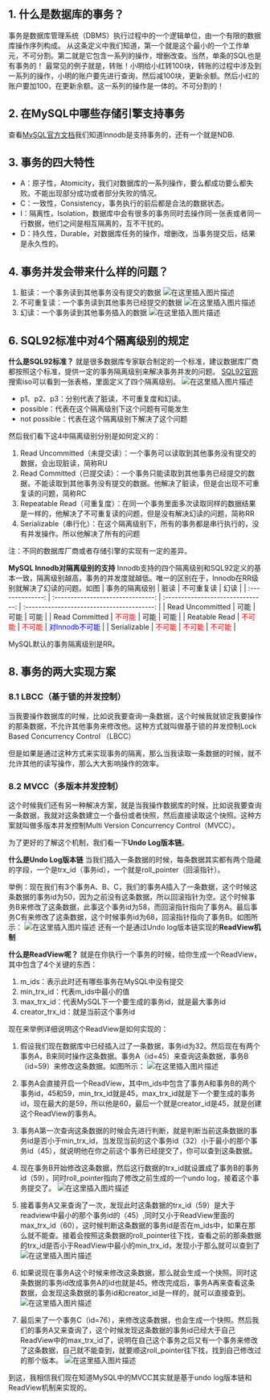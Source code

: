 ## 1. 什么是数据库的事务？
事务是数据库管理系统（DBMS）执行过程中的一个逻辑单位，由一个有限的数据库操作序列构成。
从这条定义中我们知道，第一个就是这个最小的一个工作单元，不可分割。第二就是它包含一系列的操作，增删改查。当然，单条的SQL也是有事务的！
最常见的例子就是，转账！小明给小红转100块，转账的过程中涉及到一系列的操作，小明的账户要先进行查询，然后减100块，更新余额。然后小红的账户要加100，在更新余额。这一系列的操作是一体的。不可分割的！
## 2. 在MySQL中哪些存储引擎支持事务
查看[MySQL官方文档](https://dev.mysql.com/doc/refman/5.7/en/storage-engines.html)我们知道Innodb是支持事务的，还有一个就是NDB.
## 3. 事务的四大特性
- A：原子性，Atomicity，我们对数据库的一系列操作，要么都成功要么都失败。不能出现部分成功或者部分失败的情况。
- C：一致性，Consistency，事务执行的前后都是合法的数据状态。
- I：隔离性，Isolation，数据库中会有很多的事务同时去操作同一张表或者同一行数据，他们之间是相互隔离的，互不干扰的。
- D：持久性，Durable，对数据库任务的操作，增删改，当事务提交后，结果是永久性的。
## 4. 事务并发会带来什么样的问题？
1. 脏读：一个事务读到其他事务没有提交的数据
![在这里插入图片描述](image/20201227003426343.png)
2. 不可重复读：一个事务读到其他事务已经提交的数据
![在这里插入图片描述](image/2020122700364870.png)
3. 幻读：一个事务读到其他事务插入的数据
![在这里插入图片描述](image/20201227003708286.png)
## 6. SQL92标准中对4个隔离级别的规定
**什么是SQL92标准？**
就是很多数据库专家联合制定的一个标准，建议数据库厂商都按照这个标准，提供一定的事务隔离级别来解决事务并发的问题。
[SQL92官网](http://www.contrib.andrew.cmu.edu/~shadow/sql/sql1992.txt)
搜索iso可以看到一张表格，里面定义了四个隔离级别。
![在这里插入图片描述](image/20201227141932557.png)

- p1、p2、p3：分别代表了脏读，不可重复度和幻读。
- possible：代表在这个隔离级别下这个问题有可能发生
- not possible：代表在这个隔离级别下解决了这个问题

然后我们看下这4中隔离级别分别是如何定义的：
1. Read Uncommitted（未提交读）：一个事务可以读取到其他事务没有提交的数据，会出现脏读，简称RU
2. Read Committed（已提交读）：一个事务只能读取到其他事务已经提交的数据，不能读取到其他事务没有提交的数据。他解决了脏读，但是会出现不可重复读的问题，简称RC
3. Repeatable Read（可重复度）：在同一个事务里面多次读取同样的数据结果是一样的，他解决了不可重复读的问题，但是没有解决幻读的问题，简称RR
4. Serializable（串行化）：在这个隔离级别下，所有的事务都是串行执行的，没有并发操作。所以他解决了所有的问题

注：不同的数据库厂商或者存储引擎的实现有一定的差异。

**MySQL Innodb对隔离级别的支持**
Innodb支持的四个隔离级别和SQL92定义的基本一致，隔离级别越高，事务的并发度就越低。唯一的区别在于，Innodb在RR级别就解决了幻读的问题。如图
|  事务的隔离级别  |               脏读                |            不可重复读             |                    幻读                    |
| :--------------: | :-------------------------------: | :-------------------------------: | :----------------------------------------: |
| Read Uncommitted |               可能                |               可能                |                    可能                    |
|  Read Committed  | <font color = 'red'>不可能</font> |               可能                |                    可能                    |
|  Reatable Read   | <font color = 'red'>不可能</font> | <font color = 'red'>不可能</font> | <font color = 'blue'>对Innodb不可能</font> |
|   Serializable   | <font color = 'red'>不可能</font> | <font color = 'red'>不可能</font> |     <font color = 'red'>不可能</font>      |

MySQL默认的事务隔离级别是RR。
## 8. 事务的两大实现方案
### 8.1 LBCC（基于锁的并发控制）
当我要操作数据库的时候，比如说我要查询一条数据，这个时候我就锁定我要操作的那条数据，不允许其他事务来修改他。这种方式就叫做基于锁的并发控制Lock Based Concurrency Control （LBCC）

但是如果是通过这种方式来实现事务的隔离，那么当我读取一条数据的时候，就不允许其他的读写操作，那么大大影响操作的效率。
### 8.2 MVCC（多版本并发控制）
这个时候我们还有另一种解决方案，就是当我操作数据库的时候，比如说我要查询一条数据，我就对这条数建立一个备份或者快照，然后直接读取这个快照。这种方案就叫做多版本并发控制Multi Version Concurrency Control（MVCC）。

为了更好的了解这个机制，我们看一下**Undo Log版本链**。

**什么是Undo Log版本链**
当我们插入一条数据的时候，每条数据其实都有两个隐藏的字段，一个是trx_id（事务id），一个就是roll_pointer（回滚指针）。

举例：现在我们有3个事务A、B、C，我们的事务A插入了一条数据，这个时候这条数据的事务id为50，因为之前没有这条数据，所以回滚指针为空。这个时候事务B来修改了这条数据，此事这个事务id为58，而回滚指针指向了事务A。最后事务C有来修改了这条数据，这个时候事务id为68，回滚指针指向了事务B。如图所示：
![在这里插入图片描述](image/20201228013950440.png)
还有一个是通过Undo log版本链实现的**ReadView机制**

**什么是ReadView呢？**
就是在你执行一个事务的时候，给你生成一个ReadView，其中包含了4个关键的东西：
1. m_ids：表示此时还有哪些事务在MySQL中没有提交
2. min_trx_id：代表m_ids中最小的值
3. max_trx_id：代表MySQL下一个要生成的事务id，就是最大事务id
4. creator_trx_id：就是当前这个事务id

现在来举例详细说明这个ReadView是如何实现的：

1. 假设我们现在数据库中已经插入过了一条数据，事务id为32。然后现在有两个事务A，B来同时操作这条数据。事务A（id=45）来查询这条数据，事务B（id=59）来修改这条数据。如图所示：
![在这里插入图片描述](image/20201228160849708.png)
2. 事务A会直接开启一个ReadView，其中m_ids中包含了事务A和事务B的两个事务id，45和59，min_trx_id就是45，max_trx_id就是下一个要生成的事务id，现在最大的是59，所以他是60，最后一个就是creator_id是45，就是创建这个ReadView的事务A。

3. 事务A第一次查询这条数据的时候会先进行判断，就是判断当前这条数据的事务id是否小于min_trx_id，当发现当前的这个事务id（32）小于最小的那个事务id（45），就说明他在你之前这个事务已经提交了，你可以查到这条数据。

4. 现在事务B开始修改这条数据，然后这行数据的trx_id就设置成了事务B的事务id（59），同时roll_pointer指向了修改之前生成的一个undo log，接着这个事务提交了。
![在这里插入图片描述](image/20201228161209214.png)
5. 接着事务A又来查询了一次，发现此时这条数据的trx_id（59）是大于readview中最小的那个事务id的（45）,同时又小于ReadView里面的max_trx_id（60），这时候判断这条数据的事务id是否在m_ids中，如果在那么就不能查。接着会按照这条数据的roll_pointer往下找，查看之前的那条数据的trx_id是否小于ReadView中最小的min_trx_id，发现小于那么就可以查到了
![在这里插入图片描述](image/20201228162019539.png)
 6. 如果说现在事务A这个时候来修改这条数据，那么就会生成一个快照。同时这条数据的事务id改成事务A的id也就是45。修改完成后，事务A再来查看这条数据，会发现这条数据的事务id和creator_id是一样的，就可以直接查到。
![在这里插入图片描述](image/2020122816334234.png)
7. 最后来了一个事务C（id=76），来修改这条数据，也会生成一个快照。然后我们的事务A又来查询了，这个时候发现这条数据的事务id已经大于自己ReadView中的max_trx_id了，说明在自己这个事务之后又有一个事务来修改了这条数据，自己就不能查到，就要顺这roll_pointer往下找，找到自己修改过的那个版本。
![在这里插入图片描述](image/20201228164455400.png)

到这，我相信我们现在知道MySQL中的MVCC其实就是基于undo log版本链和ReadView机制来实现的。